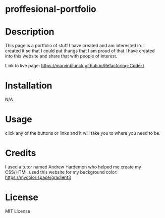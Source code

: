 # proffesional-portfolio

# Description
This page is a portfolio of stuff I have created and am interested in. I created it so that I could put thungs that I am proud of that I have created into this website and share that with people of interest.

Link to live page: https://marvinblunck.github.io/Refactoring-Code-/

# Installation
N/A

# Usage
click any of the buttons or links and it will take you to where you need to be.

# Credits
I used a tutor named Andrew Hardemon who helped me create my CSS/HTMl.
used this website for my background color: https://mycolor.space/gradient3
# License
MIT License